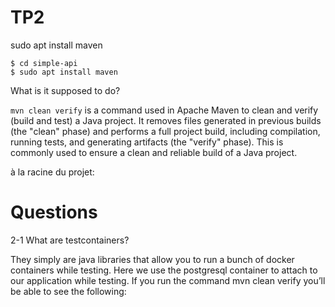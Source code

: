 # TP2

sudo apt install maven

```
$ cd simple-api
$ sudo apt install maven
```

What is it supposed to do?

`mvn clean verify` is a command used in Apache Maven to clean and verify (build and test) a Java project. It removes files generated in previous builds (the "clean" phase) and performs a full project build, including compilation, running tests, and generating artifacts (the "verify" phase). This is commonly used to ensure a clean and reliable build of a Java project.

à la racine du projet:




# Questions

2-1 What are testcontainers?

They simply are java libraries that allow you to run a bunch of docker containers while testing. Here we use the postgresql container to attach to our application while testing. If you run the command mvn clean verify you’ll be able to see the following: